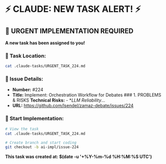 # ⚡ CLAUDE: NEW TASK ALERT! ⚡

## 🔴 URGENT IMPLEMENTATION REQUIRED

**A new task has been assigned to you!**

### 📍 Task Location:
```bash
cat .claude-tasks/URGENT_TASK_224.md
```

### 🎯 Issue Details:
- **Number:** #224
- **Title:** Implement: Orchestration Workflow for Debates ### 1. PROBLEMS & RISKS **Technical Risks:** - **LLM Reliability*...
- **URL:** https://github.com/lsendel/zamaz-debate/issues/224

### 🚀 Start Implementation:
```bash
# View the task
cat .claude-tasks/URGENT_TASK_224.md

# Create branch and start coding
git checkout -b ai-impl/issue-224
```

**This task was created at: $(date -u '+%Y-%m-%d %H:%M:%S UTC')**
